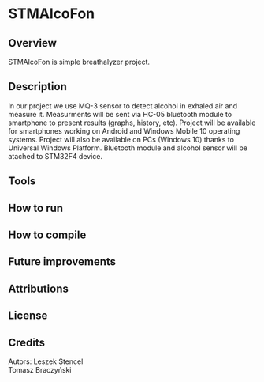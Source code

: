 # STMAlcoFon
<h2>Overview</h2>
STMAlcoFon is simple breathalyzer project.
<h2>Description</h2>
In our project we use MQ-3 sensor to detect alcohol in exhaled air and measure it. Measurments will be sent via HC-05 bluetooth module to smartphone to present results (graphs, history, etc). Project will be available for smartphones working on Android and Windows Mobile 10 operating systems. Project will also be available on PCs (Windows 10) thanks to Universal Windows Platform. Bluetooth module and alcohol sensor will be atached to STM32F4 device.
<h2>Tools</h2>
<h2>How to run</h2>
<h2>How to compile</h2>
<h2>Future improvements</h2>
<h2>Attributions</h2>
<h2>License</h2>
<h2>Credits</h2>
Autors:</b>
Leszek Stencel</br>
Tomasz Braczyński
